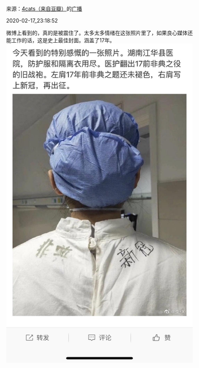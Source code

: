 来源：[4cats（来自豆瓣）](https://www.douban.com/people/ferrari_4cats/)的[广播](https://www.douban.com/people/ferrari_4cats/status/2817796490/)


2020-02-17_23:18:52


微博上看到的，真的是被震住了。太多太多情绪在这张照片里了，如果良心媒体还能工作的话，这是史上最佳封面。涵盖了17年。
![](./pic/2020-02-17_23:18:52-4cats的广播1.jpg)  


